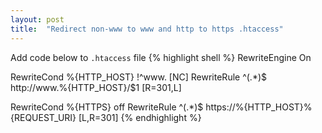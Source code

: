 ```yaml
---
layout:	post
title:	"Redirect non-www to www and http to https .htaccess"
---
```

Add code below to `.htaccess` file
{% highlight shell %}
RewriteEngine On

RewriteCond %{HTTP_HOST} !^www\. [NC]
RewriteRule ^(.*)$ http://www.%{HTTP_HOST}/$1 [R=301,L]

RewriteCond %{HTTPS} off
RewriteRule ^(.*)$ https://%{HTTP_HOST}%{REQUEST_URI} [L,R=301]
{% endhighlight %} 
